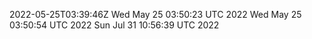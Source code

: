 2022-05-25T03:39:46Z
Wed May 25 03:50:23 UTC 2022
Wed May 25 03:50:54 UTC 2022
Sun Jul 31 10:56:39 UTC 2022

